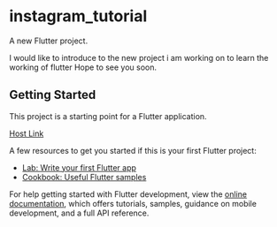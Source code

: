 # instagram_tutorial

A new Flutter project.

I would like to introduce to the new project i am working on to learn the working of flutter Hope to see you soon.
## Getting Started

This project is a starting point for a Flutter application.

[Host Link](https://abdevilji.github.io/)

A few resources to get you started if this is your first Flutter project:

- [Lab: Write your first Flutter app](https://docs.flutter.dev/get-started/codelab)
- [Cookbook: Useful Flutter samples](https://docs.flutter.dev/cookbook)

For help getting started with Flutter development, view the
[online documentation](https://docs.flutter.dev/), which offers tutorials,
samples, guidance on mobile development, and a full API reference.

